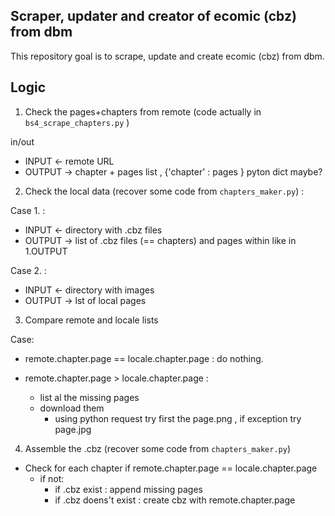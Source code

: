 ##  Scraper, updater and creator of ecomic (cbz) from dbm

This repository goal is to scrape, update and create ecomic (cbz) from dbm.

## Logic 

1. Check the pages+chapters from remote (code actually in `bs4_scrape_chapters.py` ) 

in/out

- INPUT  <- remote URL
- OUTPUT -> chapter + pages list , {'chapter' : pages } pyton dict maybe?


2. Check the local data (recover some code from `chapters_maker.py`) :

Case 1. :

- INPUT  <- directory with .cbz files
- OUTPUT -> list of .cbz files (== chapters) and pages within like in 1.OUTPUT


Case 2. : 

- INPUT  <- directory with images
- OUTPUT -> lst of local pages


3. Compare remote and locale lists

Case:

- remote.chapter.page == locale.chapter.page : do nothing.
- remote.chapter.page > locale.chapter.page :

    - list al the missing pages
    - download them 
        - using python request try first the page.png , if exception try page.jpg


4. Assemble the .cbz (recover some code from `chapters_maker.py`)

- Check for each chapter if remote.chapter.page == locale.chapter.page
    - if not: 
        - if .cbz exist : append missing pages
        - if .cbz doens't exist : create cbz with remote.chapter.page
